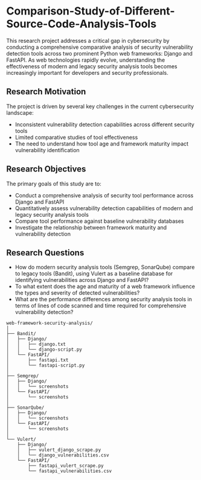 # Comparison-Study-of-Different-Source-Code-Analysis-Tools

This research project addresses a critical gap in cybersecurity by conducting a comprehensive comparative analysis of security vulnerability detection tools across two prominent Python web frameworks: Django and FastAPI. As web technologies rapidly evolve, understanding the effectiveness of modern and legacy security analysis tools becomes increasingly important for developers and security professionals.

## Research Motivation
The project is driven by several key challenges in the current cybersecurity landscape:

- Inconsistent vulnerability detection capabilities across different security tools
- Limited comparative studies of tool effectiveness
- The need to understand how tool age and framework maturity impact vulnerability identification

##  Research Objectives
The primary goals of this study are to:

- Conduct a comprehensive analysis of security tool performance across Django and FastAPI
- Quantitatively assess vulnerability detection capabilities of modern and legacy security analysis tools
- Compare tool performance against baseline vulnerability databases
- Investigate the relationship between framework maturity and vulnerability detection

## Research Questions

- How do modern security analysis tools (Semgrep, SonarQube) compare to legacy tools (Bandit), using Vulert as a baseline database for identifying vulnerabilities across Django and FastAPI?
- To what extent does the age and maturity of a web framework influence the types and severity of detected vulnerabilities?
- What are the performance differences among security analysis tools in terms of lines of code scanned and time required for comprehensive vulnerability detection?

```
web-framework-security-analysis/
│
├── Bandit/
│   ├── Django/
│   │   ├── django.txt
│   │   └── django-script.py
│   └── FastAPI/
│       ├── fastapi.txt
│       └── fastapi-script.py
│
├── Semgrep/
│   ├── Django/
│   │   └── screenshots
│   └── FastAPI/
│       └── screenshots
│
├── SonarQube/
│   ├── Django/
│   │   └── screenshots
│   └── FastAPI/
│       └── screenshots
│
└── Vulert/
    ├── Django/
    │   ├── vulert_django_scrape.py
    │   └── django_vulnerabilities.csv
    └── FastAPI/
        ├── fastapi_vulert_scrape.py
        └── fastapi_vulnerabilities.csv
```
